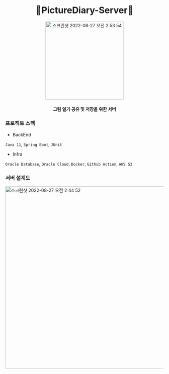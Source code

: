 # <div align="center">📓PictureDiary-Server📓</div>

<div align="center"><img width="248" alt="스크린샷 2022-08-27 오전 2 53 54" src="https://user-images.githubusercontent.com/55692557/186963631-705caee3-283d-4ec4-8a78-33978a34fbc3.png"></div>

#### <div align="center">그림 일기 공유 및 저장을 위한 서버</div>

</center>

### 프로젝트 스펙

- BackEnd

`Java 11`, `Spring Boot`, `JUnit`

- Infra

`Oracle Database`, `Oracle Cloud`, `Docker`, `Github Action`, `AWS S3`

### 서버 설계도

<img width="580" alt="스크린샷 2022-08-27 오전 2 44 52" src="https://user-images.githubusercontent.com/55692557/186962367-0239dbc3-7866-4cb7-ac05-58df252d2145.png">
